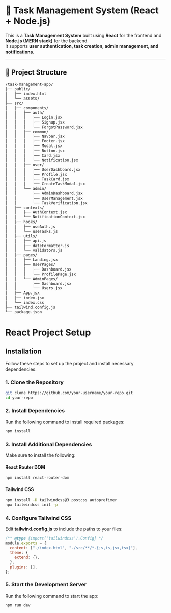 # 🚀 Task Management System (React + Node.js)

This is a **Task Management System** built using **React** for the frontend and **Node.js (MERN stack)** for the backend.  
It supports **user authentication, task creation, admin management, and notifications.**

---

## 📂 Project Structure

```bash
/task-management-app/
├── public/
│   ├── index.html
│   └── assets/
├── src/
│   ├── components/
│   │   ├── auth/
│   │   │   ├── Login.jsx
│   │   │   ├── Signup.jsx
│   │   │   └── ForgotPassword.jsx
│   │   ├── common/
│   │   │   ├── Navbar.jsx
│   │   │   ├── Footer.jsx
│   │   │   ├── Modal.jsx
│   │   │   ├── Button.jsx
│   │   │   ├── Card.jsx
│   │   │   └── Notification.jsx
│   │   ├── user/
│   │   │   ├── UserDashboard.jsx
│   │   │   ├── Profile.jsx
│   │   │   ├── TaskCard.jsx
│   │   │   └── CreateTaskModal.jsx
│   │   └── admin/
│   │       ├── AdminDashboard.jsx
│   │       ├── UserManagement.jsx
│   │       └── TaskVerification.jsx
│   ├── contexts/
│   │   ├── AuthContext.jsx
│   │   └── NotificationContext.jsx
│   ├── hooks/
│   │   ├── useAuth.js
│   │   └── useTasks.js
│   ├── utils/
│   │   ├── api.js
│   │   ├── dateFormatter.js
│   │   └── validators.js
│   ├── pages/
│   │   ├── Landing.jsx
│   │   ├── UserPages/
│   │   │   ├── Dashboard.jsx
│   │   │   └── ProfilePage.jsx
│   │   └── AdminPages/
│   │       ├── Dashboard.jsx
│   │       └── Users.jsx
│   ├── App.jsx
│   ├── index.jsx
│   └── index.css
├── tailwind.config.js
└── package.json
```
# React Project Setup

## Installation

Follow these steps to set up the project and install necessary dependencies.

### 1. Clone the Repository
```sh
git clone https://github.com/your-username/your-repo.git
cd your-repo
```

### 2. Install Dependencies
Run the following command to install required packages:
```sh
npm install
```

### 3. Install Additional Dependencies
Make sure to install the following:

#### React Router DOM
```sh
npm install react-router-dom
```

#### Tailwind CSS
```sh
npm install -D tailwindcss@3 postcss autoprefixer
npx tailwindcss init -p
```

### 4. Configure Tailwind CSS
Edit **tailwind.config.js** to include the paths to your files:
```js
/** @type {import('tailwindcss').Config} */
module.exports = {
  content: ["./index.html", "./src/**/*.{js,ts,jsx,tsx}"],
  theme: {
    extend: {},
  },
  plugins: [],
};
```

### 5. Start the Development Server
Run the following command to start the app:
```sh
npm run dev
```




